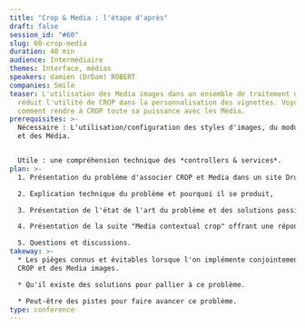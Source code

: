 ```yaml
---
title: "Crop & Media : l'étape d'après"
draft: false
session_id: "#60"
slug: 60-crop-media
duration: 40 min
audience: Intermédiaire
themes: Interface, médias
speakers: damien (DrDam) ROBERT
companies: Smile
teaser: L'utilisation des Media images dans un ensemble de traitement d'image
  réduit l'utilité de CROP dans la personnalisation des vignettes. Voyons
  comment rendre à CROP toute sa puissance avec les Média.
prerequisites: >-
  Nécessaire : L'utilisation/configuration des styles d'images, du module CROP
  et des Média.


  Utile : une compréhension technique des *controllers & services*.
plan: >-
  1. Présentation du problème d'associer CROP et Media dans un site Drupal,

  2. Explication technique du problème et pourquoi il se produit,

  3. Présentation de l'état de l'art du problème et des solutions possibles,

  4. Présentation de la suite "Media contextual crop" offrant une réponse au problème,

  5. Questions et discussions.
takeway: >-
  * Les pièges connus et évitables lorsque l'on implémente conjointement des
  CROP et des Media images.

  * Qu'il existe des solutions pour pallier à ce problème.

  * Peut-être des pistes pour faire avancer ce problème.
type: conference
---
```

